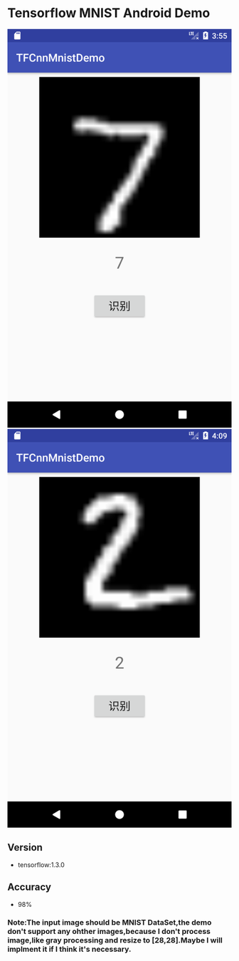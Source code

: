 # Tensorflow MNIST Android Demo
![](https://github.com/CODEJY/MachineLearning/blob/master/TFCnnMnistDemo/ScreenShot/Screenshot_1509609364.png)
![](https://github.com/CODEJY/MachineLearning/blob/master/TFCnnMnistDemo/ScreenShot/Screenshot_1509610196.png)
## Version
- tensorflow:1.3.0
## Accuracy
- 98%
### Note:The input image should be MNIST DataSet,the demo don't support any ohther images,because I don't process image,like gray processing and resize to [28,28].Maybe I will implment it if I think it's necessary.
